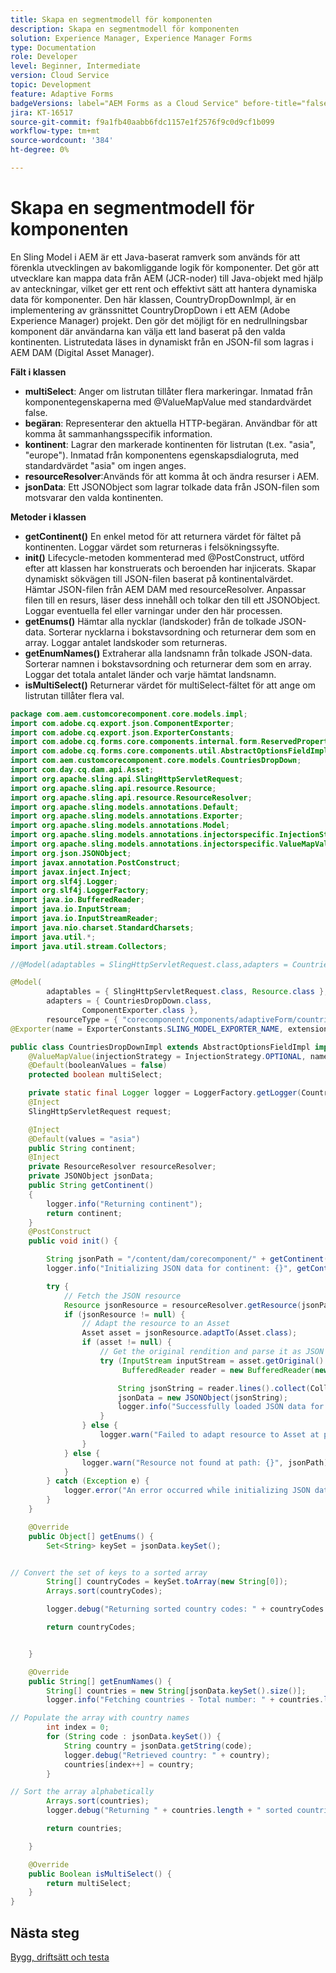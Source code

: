 ```yaml
---
title: Skapa en segmentmodell för komponenten
description: Skapa en segmentmodell för komponenten
solution: Experience Manager, Experience Manager Forms
type: Documentation
role: Developer
level: Beginner, Intermediate
version: Cloud Service
topic: Development
feature: Adaptive Forms
badgeVersions: label="AEM Forms as a Cloud Service" before-title="false"
jira: KT-16517
source-git-commit: f9a1fb40aabb6fdc1157e1f2576f9c0d9cf1b099
workflow-type: tm+mt
source-wordcount: '384'
ht-degree: 0%

---
```



# Skapa en segmentmodell för komponenten

En Sling Model i AEM är ett Java-baserat ramverk som används för att förenkla utvecklingen av bakomliggande logik för komponenter. Det gör att utvecklare kan mappa data från AEM (JCR-noder) till Java-objekt med hjälp av anteckningar, vilket ger ett rent och effektivt sätt att hantera dynamiska data för komponenter.
Den här klassen, CountryDropDownImpl, är en implementering av gränssnittet CountryDropDown i ett AEM (Adobe Experience Manager) projekt. Den gör det möjligt för en nedrullningsbar komponent där användarna kan välja ett land baserat på den valda kontinenten. Listrutedata läses in dynamiskt från en JSON-fil som lagras i AEM DAM (Digital Asset Manager).

**Fält i klassen**

* **multiSelect**: Anger om listrutan tillåter flera markeringar.
Inmatad från komponentegenskaperna med @ValueMapValue med standardvärdet false.
* **begäran**: Representerar den aktuella HTTP-begäran. Användbar för att komma åt sammanhangsspecifik information.
* **kontinent**: Lagrar den markerade kontinenten för listrutan (t.ex. &quot;asia&quot;, &quot;europe&quot;).
Inmatad från komponentens egenskapsdialogruta, med standardvärdet &quot;asia&quot; om ingen anges.
* **resourceResolver**:Används för att komma åt och ändra resurser i AEM.
* **jsonData**: Ett JSONObject som lagrar tolkade data från JSON-filen som motsvarar den valda kontinenten.

**Metoder i klassen**

* **getContinent()** En enkel metod för att returnera värdet för fältet på kontinenten.
Loggar värdet som returneras i felsökningssyfte.
* **init()** Lifecycle-metoden kommenterad med @PostConstruct, utförd efter att klassen har konstruerats och beroenden har injicerats. Skapar dynamiskt sökvägen till JSON-filen baserat på kontinentalvärdet.
Hämtar JSON-filen från AEM DAM med resourceResolver.
Anpassar filen till en resurs, läser dess innehåll och tolkar den till ett JSONObject.
Loggar eventuella fel eller varningar under den här processen.
* **getEnums()** Hämtar alla nycklar (landskoder) från de tolkade JSON-data.
Sorterar nycklarna i bokstavsordning och returnerar dem som en array.
Loggar antalet landskoder som returneras.
* **getEnumNames()** Extraherar alla landsnamn från tolkade JSON-data.
Sorterar namnen i bokstavsordning och returnerar dem som en array.
Loggar det totala antalet länder och varje hämtat landsnamn.
* **isMultiSelect()** Returnerar värdet för multiSelect-fältet för att ange om listrutan tillåter flera val.



```java
package com.aem.customcorecomponent.core.models.impl;
import com.adobe.cq.export.json.ComponentExporter;
import com.adobe.cq.export.json.ExporterConstants;
import com.adobe.cq.forms.core.components.internal.form.ReservedProperties;
import com.adobe.cq.forms.core.components.util.AbstractOptionsFieldImpl;
import com.aem.customcorecomponent.core.models.CountriesDropDown;
import com.day.cq.dam.api.Asset;
import org.apache.sling.api.SlingHttpServletRequest;
import org.apache.sling.api.resource.Resource;
import org.apache.sling.api.resource.ResourceResolver;
import org.apache.sling.models.annotations.Default;
import org.apache.sling.models.annotations.Exporter;
import org.apache.sling.models.annotations.Model;
import org.apache.sling.models.annotations.injectorspecific.InjectionStrategy;
import org.apache.sling.models.annotations.injectorspecific.ValueMapValue;
import org.json.JSONObject;
import javax.annotation.PostConstruct;
import javax.inject.Inject;
import org.slf4j.Logger;
import org.slf4j.LoggerFactory;
import java.io.BufferedReader;
import java.io.InputStream;
import java.io.InputStreamReader;
import java.nio.charset.StandardCharsets;
import java.util.*;
import java.util.stream.Collectors;

//@Model(adaptables = SlingHttpServletRequest.class,adapters = CountriesDropDown.class,defaultInjectionStrategy = DefaultInjectionStrategy.OPTIONAL)

@Model(
        adaptables = { SlingHttpServletRequest.class, Resource.class },
        adapters = { CountriesDropDown.class,
                ComponentExporter.class },
        resourceType = { "corecomponent/components/adaptiveForm/countries" })
@Exporter(name = ExporterConstants.SLING_MODEL_EXPORTER_NAME, extensions = ExporterConstants.SLING_MODEL_EXTENSION)

public class CountriesDropDownImpl extends AbstractOptionsFieldImpl implements CountriesDropDown {
    @ValueMapValue(injectionStrategy = InjectionStrategy.OPTIONAL, name = ReservedProperties.PN_MULTISELECT)
    @Default(booleanValues = false)
    protected boolean multiSelect;

    private static final Logger logger = LoggerFactory.getLogger(CountriesDropDownImpl.class);
    @Inject
    SlingHttpServletRequest request;

    @Inject
    @Default(values = "asia")
    public String continent;
    @Inject
    private ResourceResolver resourceResolver;
    private JSONObject jsonData;
    public String getContinent()
    {
        logger.info("Returning continent");
        return continent;
    }
    @PostConstruct
    public void init() {

        String jsonPath = "/content/dam/corecomponent/" + getContinent() + ".json"; // Update path as needed
        logger.info("Initializing JSON data for continent: {}", getContinent());

        try {
            // Fetch the JSON resource
            Resource jsonResource = resourceResolver.getResource(jsonPath);
            if (jsonResource != null) {
                // Adapt the resource to an Asset
                Asset asset = jsonResource.adaptTo(Asset.class);
                if (asset != null) {
                    // Get the original rendition and parse it as JSON
                    try (InputStream inputStream = asset.getOriginal().adaptTo(InputStream.class);
                         BufferedReader reader = new BufferedReader(new InputStreamReader(inputStream, StandardCharsets.UTF_8))) {

                        String jsonString = reader.lines().collect(Collectors.joining());
                        jsonData = new JSONObject(jsonString);
                        logger.info("Successfully loaded JSON data for path: {}", jsonPath);
                    }
                } else {
                    logger.warn("Failed to adapt resource to Asset at path: {}", jsonPath);
                }
            } else {
                logger.warn("Resource not found at path: {}", jsonPath);
            }
        } catch (Exception e) {
            logger.error("An error occurred while initializing JSON data for path: {}", jsonPath, e);
        }
    }

    @Override
    public Object[] getEnums() {
        Set<String> keySet = jsonData.keySet();


// Convert the set of keys to a sorted array
        String[] countryCodes = keySet.toArray(new String[0]);
        Arrays.sort(countryCodes);

        logger.debug("Returning sorted country codes: " + countryCodes.length);

        return countryCodes;


    }

    @Override
    public String[] getEnumNames() {
        String[] countries = new String[jsonData.keySet().size()];
        logger.info("Fetching countries - Total number: " + countries.length);

// Populate the array with country names
        int index = 0;
        for (String code : jsonData.keySet()) {
            String country = jsonData.getString(code);
            logger.debug("Retrieved country: " + country);
            countries[index++] = country;
        }

// Sort the array alphabetically
        Arrays.sort(countries);
        logger.debug("Returning " + countries.length + " sorted countries");

        return countries;

    }

    @Override
    public Boolean isMultiSelect() {
        return multiSelect;
    }
}
```

## Nästa steg

[Bygg, driftsätt och testa](./build.md)
